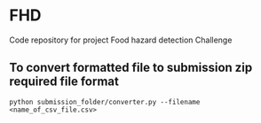 # FHD
Code repository for project Food hazard detection Challenge


## To convert formatted file to submission zip required file format
```
python submission_folder/converter.py --filename <name_of_csv_file.csv>
```

